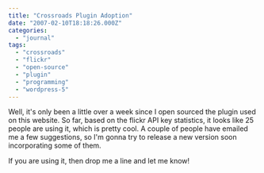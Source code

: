 ```yaml
---
title: "Crossroads Plugin Adoption"
date: "2007-02-10T18:18:26.000Z"
categories: 
  - "journal"
tags: 
  - "crossroads"
  - "flickr"
  - "open-source"
  - "plugin"
  - "programming"
  - "wordpress-5"
---
```


Well, it's only been a little over a week since I open sourced the plugin used on this website. So far, based on the flickr API key statistics, it looks like 25 people are using it, which is pretty cool. A couple of people have emailed me a few suggestions, so I'm gonna try to release a new version soon incorporating some of them.

If you are using it, then drop me a line and let me know!
